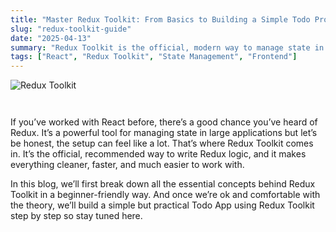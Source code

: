 ```yaml
---
title: "Master Redux Toolkit: From Basics to Building a Simple Todo Project"
slug: "redux-toolkit-guide"
date: "2025-04-13"
summary: "Redux Toolkit is the official, modern way to manage state in React apps. In this blog, you'll learn the core concepts of Redux Toolkit like slices, actions, and store setup in a simplified way. Then we’ll build a complete Todo app using Redux Toolkit step-by-step. Perfect for React devs looking to write cleaner, scalable code."
tags: ["React", "Redux Toolkit", "State Management", "Frontend"]
---
```


<img src="/projects/reduxjs.png" alt="Redux Toolkit" style="margin-bottom: 28px;" />

If you’ve worked with React before, there’s a good chance you’ve heard of Redux. It’s a powerful tool for managing state in large applications but let’s be honest, the setup can feel like a lot. That’s where Redux Toolkit comes in. It’s the official, recommended way to write Redux logic, and it makes everything cleaner, faster, and much easier to work with.

In this blog, we’ll first break down all the essential concepts behind Redux Toolkit in a beginner-friendly way. And once we’re ok and comfortable with the theory, we’ll build a simple but practical Todo App using Redux Toolkit step by step so stay tuned here.




